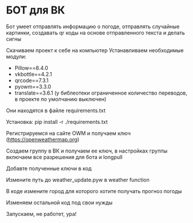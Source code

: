 # БОТ для ВК

Бот умеет отправлять информацию о погоде, отправлять случайные картинки, создавать qr коды на основе отправленного текста и делать сигны


Скачиваем проект к себе на компьютер
Устанавливаем необходимые модули:


- Pillow==8.4.0
- vkbottle==4.2.1
- qrcode==7.3.1
- pyowm==3.3.0
- translate==3.6.1 (у библеотеки ограниченное количество переводов, в проекте по умолчанию выключен)


Они находятся в файле requirements.txt

Установка: pip install -r ./requirements.txt


Регистрируемся на сайте OWM и получаем ключ (https://openweathermap.org)

Создаем группу в ВК и получаем ее ключ, в настройках группы включаем все разрешения для бота и longpull

Добавте полученные ключи в код

Измените путь до weather_update.pyw в weather function

В коде измените город для которого хотите получать прогноз погоды

Изменяем остальной код под свои нужды

Запускаем, не работет, ура!
